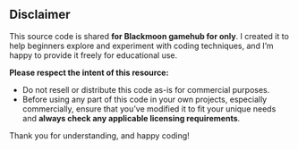 ## Disclaimer

This source code is shared **for Blackmoon gamehub for only**. I created it to help beginners explore and experiment with coding techniques, and I’m happy to provide it freely for educational use.

**Please respect the intent of this resource:**
- Do not resell or distribute this code as-is for commercial purposes.
- Before using any part of this code in your own projects, especially commercially, ensure that you’ve modified it to fit your unique needs and **always check any applicable licensing requirements**.

Thank you for understanding, and happy coding!
